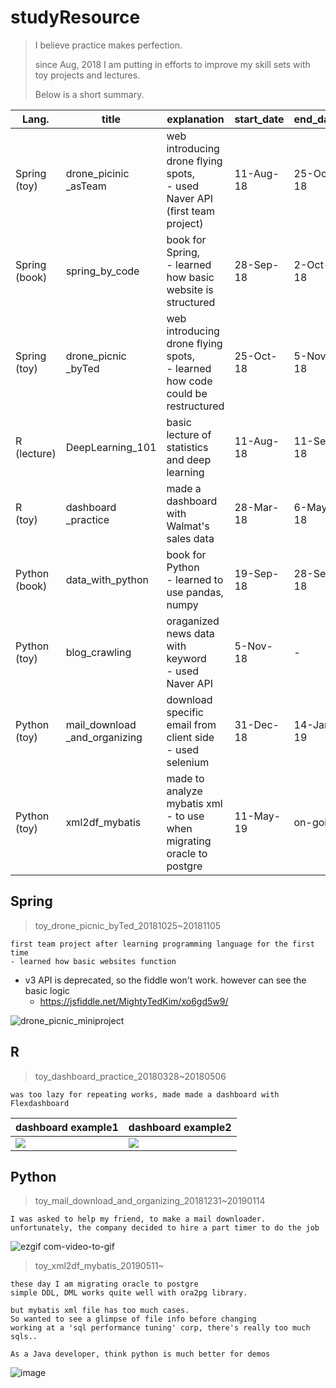 # studyResource

>  I believe practice makes perfection.
>
> since Aug, 2018 I am putting in  efforts to improve my skill sets with toy projects and lectures.
>
> Below is a short summary.

| Lang.              | title                         | explanation                                                  | start_date | end_date  |
| ------------------ | ----------------------------- | ------------------------------------------------------------ | ---------- | --------- |
| Spring<br />(toy)  | drone_picinic<br /> _asTeam   | web introducing drone flying   spots, <br />- used Naver API (first team project) | 11-Aug-18  | 25-Oct-18 |
| Spring<br />(book) | spring_by_code                | book   for Spring,<br /> - learned how basic website is structured | 28-Sep-18  | 2-Oct-18  |
| Spring<br />(toy)  | drone_picnic <br />_byTed     | web   introducing drone flying spots, <br />- learned how code could be restructured | 25-Oct-18  | 5-Nov-18  |
| R<br />(lecture)   | DeepLearning_101              | basic   lecture of statistics and deep learning              | 11-Aug-18  | 11-Sep-18 |
| R<br />(toy)       | dashboard<br />_practice      | made   a dashboard with Walmat's sales data                  | 28-Mar-18  | 6-May-18  |
| Python<br />(book) | data_with_python              | book   for Python<br /> - learned to use pandas, numpy       | 19-Sep-18  | 28-Sep-18 |
| Python<br />(toy)  | blog_crawling                 | oraganized   news data with keyword<br /> - used Naver API   | 5-Nov-18   | -         |
| Python<br />(toy)  | mail_download<br />_and_organizing | download   specific email from client side <br />- used selenium | 31-Dec-18  | 14-Jan-19 |
| Python<br />(toy)  | xml2df_mybatis                | made   to analyze mybatis xml <br />- to   use when migrating oracle to postgre | 11-May-19  | on-going  |



## Spring

> toy_drone_picnic_byTed_20181025~20181105

```
first team project after learning programming language for the first time
- learned how basic websites function
```

- v3 API is deprecated, so the fiddle won't work. however can see the basic logic
  - https://jsfiddle.net/MightyTedKim/xo6gd5w9/

![drone_picnic_miniproject](https://user-images.githubusercontent.com/38391144/45581366-8560e780-b8d7-11e8-96a2-6c8293ffbf71.gif)



## R

> toy_dashboard_practice_20180328~20180506

```
was too lazy for repeating works, made made a dashboard with Flexdashboard
```



| dashboard example1                                           | dashboard example2                                           |
| ------------------------------------------------------------ | ------------------------------------------------------------ |
| <img src="https://user-images.githubusercontent.com/38391144/57567302-e82c6380-7411-11e9-93cf-7c0f71cf383f.png" > | <img src="https://user-images.githubusercontent.com/38391144/57567306-f11d3500-7411-11e9-9afb-9c3eafd364df.png"> |





## Python

>  toy_mail_download_and_organizing_20181231~20190114
```
I was asked to help my friend, to make a mail downloader. 
unfortunately, the company decided to hire a part timer to do the job
```

![ezgif com-video-to-gif](https://user-images.githubusercontent.com/38391144/57568819-5b8ca000-7427-11e9-9be7-ad48efe5446f.gif)

> toy_xml2df_mybatis_20190511~

```
these day I am migrating oracle to postgre
simple DDL, DML works quite well with ora2pg library.

but mybatis xml file has too much cases.
So wanted to see a glimpse of file info before changing
working at a 'sql performance tuning' corp, there's really too much sqls..

As a Java developer, think python is much better for demos
```


![image](https://user-images.githubusercontent.com/38391144/57567626-24ae8e00-7417-11e9-8ceb-2f50be458163.png)

